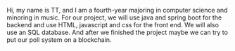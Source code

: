 Hi, my name is TT, and I am a fourth-year majoring in computer science and minoring in music. 
For our project, we will use java and spring boot for the backend and use HTML, javascript 
and css for the front end. We will also use an SQL database. And after we finished the project 
maybe we can try to put our poll system on a blockchain.